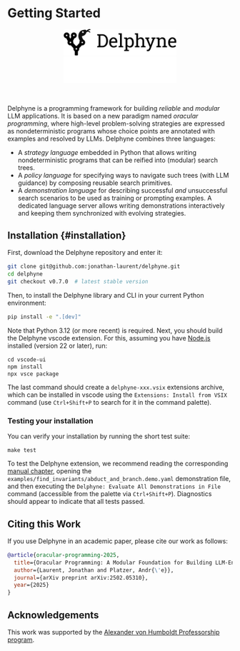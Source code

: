 # Getting Started

<!-- We do not show the page title -->
<style> .md-content .md-typeset h1 { display: none; } </style>

<p align="center" style="margin-bottom: 45px">
  <img src="assets/logos/black/banner.png#only-light" alt="Delphyne Logo" width="50%"/>
  <img src="assets/logos/white/banner.png#only-dark" alt="Delphyne Logo" width="50%"/>
</p>

Delphyne is a programming framework for building _reliable_ and _modular_ LLM applications. It is based on a new paradigm named _oracular programming_, where high-level problem-solving strategies are expressed as nondeterministic programs whose choice points are annotated with examples and resolved by LLMs. Delphyne combines three languages:

- A _strategy language_ embedded in Python that allows writing nondeterministic programs that can be reified into (modular) search trees.
- A _policy language_ for specifying ways to navigate such trees (with LLM guidance) by composing reusable search primitives.
- A _demonstration language_ for describing successful _and_ unsuccessful search scenarios to be used as training or prompting examples. A dedicated language server allows writing demonstrations interactively and keeping them synchronized with evolving strategies.

## Installation {#installation}

First, download the Delphyne repository and enter it:

```sh
git clone git@github.com:jonathan-laurent/delphyne.git
cd delphyne
git checkout v0.7.0  # latest stable version
```

Then, to install the Delphyne library and CLI in your current Python environment:

```sh
pip install -e ".[dev]"
```

Note that Python 3.12 (or more recent) is required. Next, you should build the Delphyne vscode extension. For this, assuming you have [Node.js](https://nodejs.org/en/download) installed (version 22 or later), run:

```
cd vscode-ui
npm install
npx vsce package
```

The last command should create a `delphyne-xxx.vsix` extensions archive, which can be installed in vscode using the `Extensions: Install from VSIX` command (use `Ctrl+Shift+P` to search for it in the command palette).

### Testing your installation

You can verify your installation by running the short test suite:

```
make test
```

To test the Delphyne extension, we recommend reading the corresponding [manual chapter](./manual/extension.md), opening the `examples/find_invariants/abduct_and_branch.demo.yaml` demonstration file, and then executing the `Delphyne: Evaluate All Demonstrations in File` command (accessible from the palette via `Ctrl+Shift+P`). Diagnostics should appear to indicate that all tests passed.

<!-- ## Learning More -->

## Citing this Work

If you use Delphyne in an academic paper, please cite our work as follows:

```bib
@article{oracular-programming-2025,
  title={Oracular Programming: A Modular Foundation for Building LLM-Enabled Software},
  author={Laurent, Jonathan and Platzer, Andr{\'e}},
  journal={arXiv preprint arXiv:2502.05310},
  year={2025}
}
```

## Acknowledgements

This work was supported by the [Alexander von Humboldt Professorship program](https://www.humboldt-foundation.de/en/apply/sponsorship-programmes/alexander-von-humboldt-professorship).